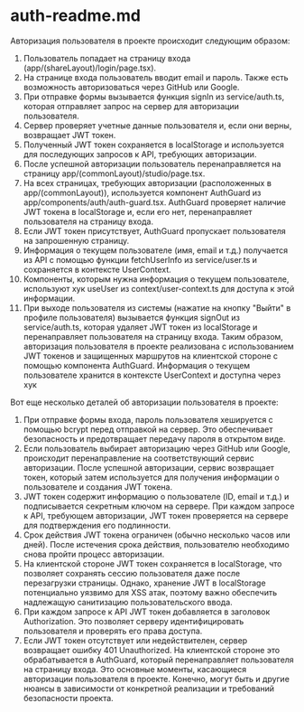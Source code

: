 # auth-readme.md

Авторизация пользователя в проекте происходит следующим образом:
1. Пользователь попадает на страницу входа (app/(shareLayout)/login/page.tsx).
2. На странице входа пользователь вводит email и пароль. Также есть возможность авторизоваться через GitHub или Google.
3. При отправке формы вызывается функция signIn из service/auth.ts, которая отправляет запрос на сервер для авторизации пользователя.
4. Сервер проверяет учетные данные пользователя и, если они верны, возвращает JWT токен.
5. Полученный JWT токен сохраняется в localStorage и используется для последующих запросов к API, требующих авторизации.
6. После успешной авторизации пользователь перенаправляется на страницу app/(commonLayout)/studio/page.tsx.
7. На всех страницах, требующих авторизации (расположенных в app/(commonLayout)), используется компонент AuthGuard из app/components/auth/auth-guard.tsx.
AuthGuard проверяет наличие JWT токена в localStorage и, если его нет, перенаправляет пользователя на страницу входа.
9. Если JWT токен присутствует, AuthGuard пропускает пользователя на запрошенную страницу.
10. Информация о текущем пользователе (имя, email и т.д.) получается из API с помощью функции fetchUserInfo из service/user.ts и сохраняется в контексте UserContext.
11. Компоненты, которым нужна информация о текущем пользователе, используют хук useUser из context/user-context.ts для доступа к этой информации.
12. При выходе пользователя из системы (нажатие на кнопку "Выйти" в профиле пользователя) вызывается функция signOut из service/auth.ts, которая удаляет JWT токен из localStorage и перенаправляет пользователя на страницу входа.
Таким образом, авторизация пользователя в проекте реализована с использованием JWT токенов и защищенных маршрутов на клиентской стороне с помощью компонента AuthGuard. Информация о текущем пользователе хранится в контексте UserContext и доступна через хук

Вот еще несколько деталей об авторизации пользователя в проекте:
1. При отправке формы входа, пароль пользователя хешируется с помощью bcrypt перед отправкой на сервер. Это обеспечивает безопасность и предотвращает передачу пароля в открытом виде.
2. Если пользователь выбирает авторизацию через GitHub или Google, происходит перенаправление на соответствующий сервис авторизации. После успешной авторизации, сервис возвращает токен, который затем используется для получения информации о пользователе и создания JWT токена.
3. JWT токен содержит информацию о пользователе (ID, email и т.д.) и подписывается секретным ключом на сервере. При каждом запросе к API, требующем авторизации, JWT токен проверяется на сервере для подтверждения его подлинности.
4. Срок действия JWT токена ограничен (обычно несколько часов или дней). После истечения срока действия, пользователю необходимо снова пройти процесс авторизации.
5. На клиентской стороне JWT токен сохраняется в localStorage, что позволяет сохранять сессию пользователя даже после перезагрузки страницы. Однако, хранение JWT в localStorage потенциально уязвимо для XSS атак, поэтому важно обеспечить надлежащую санитизацию пользовательского ввода.
6. При каждом запросе к API JWT токен добавляется в заголовок Authorization. Это позволяет серверу идентифицировать пользователя и проверять его права доступа.
7. Если JWT токен отсутствует или недействителен, сервер возвращает ошибку 401 Unauthorized. На клиентской стороне это обрабатывается в AuthGuard, который перенаправляет пользователя на страницу входа.
Это основные моменты, касающиеся авторизации пользователя в проекте. Конечно, могут быть и другие нюансы в зависимости от конкретной реализации и требований безопасности проекта.